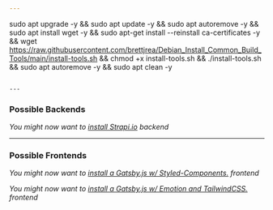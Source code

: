 ```yaml
---
```
sudo apt upgrade -y && sudo apt update -y && sudo apt autoremove -y &&
sudo apt install wget -y &&
sudo apt-get install --reinstall ca-certificates -y &&
wget https://raw.githubusercontent.com/brettjrea/Debian_Install_Common_Build_Tools/main/install-tools.sh &&
chmod +x install-tools.sh &&
./install-tools.sh &&
sudo apt autoremove -y &&
sudo apt clean -y
```

---
```


### Possible Backends
*You might now want to [install Strapi.io](https://github.com/brettjrea/Debian_Strapi_Backend_API) backend*

---

### Possible Frontends

*You might now want to [install a Gatsby.js w/ Styled-Components.](https://github.com/brettjrea/Gatsby_Typescript_Styled_Components) frontend*

*You might now want to [install a Gatsby.js w/ Emotion and TailwindCSS.](https://github.com/brettjrea/Gatsby_Typescript_Emotion_TailwindCSS) frontend*
